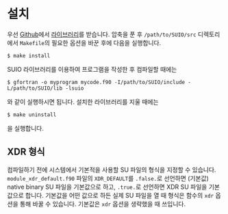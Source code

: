 # 설치

우선 [Github](https://github.com/pkgpl/SUIO)에서 [라이브러리](https://github.com/pkgpl/SUIO/archive/master.zip)를 받습니다. 압축을 푼 후 `/path/to/SUIO/src` 디렉토리에서 `Makefile`의 필요한 옵션을 바꾼 후에 다음을 실행합니다.

	$ make install

SUIO 라이브러리를 이용하여 프로그램을 작성한 후 컴파일할 때에는

	$ gfortran -o myprogram mycode.f90 -I/path/to/SUIO/include -L/path/to/SUIO/lib -lsuio

와 같이 실행하시면 됩니다. 설치한 라이브러리를 지울 때에는

	$ make uninstall

을 실행합니다.

## XDR 형식

컴파일하기 전에 시스템에서 기본적을 사용할 SU 파일의 형식을 지정할 수 있습니다. `module_xdr_default.f90` 파일의 `XDR_DEFAULT`를 `.false.`로 선언하면 (기본값) native binary SU 파일을 기본값으로 하고, `.true.`로 선언하면 XDR SU 파일을 기본값으로 합니다. 기본값을 어떤 값으로 하든 실제 SU 파일을 열 때 형식은 함수의 `xdr` 옵션을 통해 바꿀 수 있습니다. 기본값은 `xdr` 옵션을 생략했을 때 쓰입니다.
